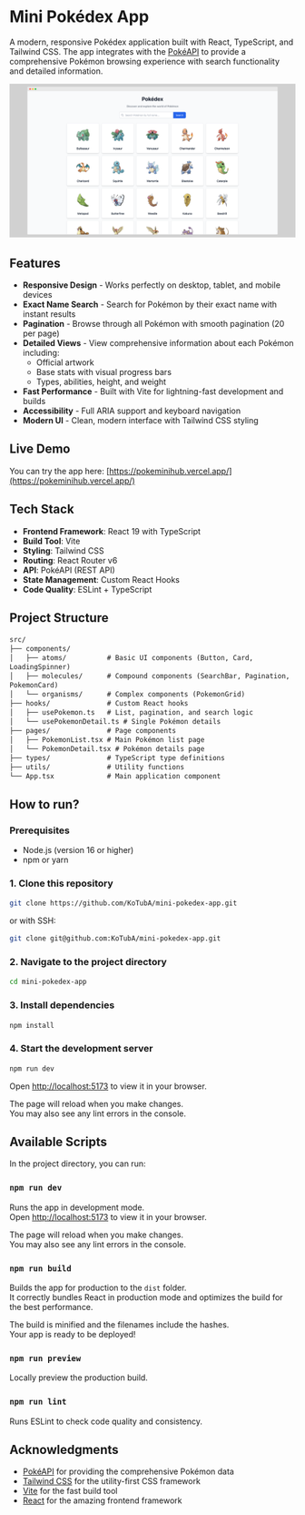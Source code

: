 # Mini Pokédex App

A modern, responsive Pokédex application built with React, TypeScript, and Tailwind CSS. The app integrates with the [PokéAPI](https://pokeapi.co/) to provide a comprehensive Pokémon browsing experience with search functionality and detailed information.

![Mini Pokédex App Preview](./design/pokemon-preview.png)

## Features

- **Responsive Design** - Works perfectly on desktop, tablet, and mobile devices
- **Exact Name Search** - Search for Pokémon by their exact name with instant results
- **Pagination** - Browse through all Pokémon with smooth pagination (20 per page)
- **Detailed Views** - View comprehensive information about each Pokémon including:
  - Official artwork
  - Base stats with visual progress bars
  - Types, abilities, height, and weight
- **Fast Performance** - Built with Vite for lightning-fast development and builds
- **Accessibility** - Full ARIA support and keyboard navigation
- **Modern UI** - Clean, modern interface with Tailwind CSS styling

## Live Demo

You can try the app here: [https://pokeminihub.vercel.app/](https://pokeminihub.vercel.app/)

## Tech Stack

- **Frontend Framework**: React 19 with TypeScript
- **Build Tool**: Vite
- **Styling**: Tailwind CSS
- **Routing**: React Router v6
- **API**: PokéAPI (REST API)
- **State Management**: Custom React Hooks
- **Code Quality**: ESLint + TypeScript

## Project Structure

```
src/
├── components/
│   ├── atoms/          # Basic UI components (Button, Card, LoadingSpinner)
│   ├── molecules/      # Compound components (SearchBar, Pagination, PokemonCard)
│   └── organisms/      # Complex components (PokemonGrid)
├── hooks/              # Custom React hooks
│   ├── usePokemon.ts   # List, pagination, and search logic
│   └── usePokemonDetail.ts # Single Pokémon details
├── pages/              # Page components
│   ├── PokemonList.tsx # Main Pokémon list page
│   └── PokemonDetail.tsx # Pokémon details page
├── types/              # TypeScript type definitions
├── utils/              # Utility functions
└── App.tsx             # Main application component
```

## How to run?

### Prerequisites

- Node.js (version 16 or higher)
- npm or yarn

### 1. Clone this repository

```bash
git clone https://github.com/KoTubA/mini-pokedex-app.git
```

or with SSH:

```bash
git clone git@github.com:KoTubA/mini-pokedex-app.git
```

### 2. Navigate to the project directory

```bash
cd mini-pokedex-app
```

### 3. Install dependencies

```bash
npm install
```

### 4. Start the development server

```bash
npm run dev
```

Open [http://localhost:5173](http://localhost:5173) to view it in your browser.

The page will reload when you make changes.\
You may also see any lint errors in the console.

## Available Scripts

In the project directory, you can run:

### `npm run dev`

Runs the app in development mode.\
Open [http://localhost:5173](http://localhost:5173) to view it in your browser.

The page will reload when you make changes.\
You may also see any lint errors in the console.

### `npm run build`

Builds the app for production to the `dist` folder.\
It correctly bundles React in production mode and optimizes the build for the best performance.

The build is minified and the filenames include the hashes.\
Your app is ready to be deployed!

### `npm run preview`

Locally preview the production build.

### `npm run lint`

Runs ESLint to check code quality and consistency.

## Acknowledgments

- [PokéAPI](https://pokeapi.co/) for providing the comprehensive Pokémon data
- [Tailwind CSS](https://tailwindcss.com/) for the utility-first CSS framework
- [Vite](https://vitejs.dev/) for the fast build tool
- [React](https://reactjs.org/) for the amazing frontend framework
